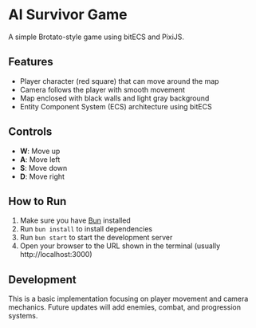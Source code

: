 # AI Survivor Game

A simple Brotato-style game using bitECS and PixiJS.

## Features

- Player character (red square) that can move around the map
- Camera follows the player with smooth movement
- Map enclosed with black walls and light gray background
- Entity Component System (ECS) architecture using bitECS

## Controls

- **W**: Move up
- **A**: Move left
- **S**: Move down
- **D**: Move right

## How to Run

1. Make sure you have [Bun](https://bun.sh/) installed
2. Run `bun install` to install dependencies
3. Run `bun start` to start the development server
4. Open your browser to the URL shown in the terminal (usually http://localhost:3000)

## Development

This is a basic implementation focusing on player movement and camera mechanics. Future updates will add enemies, combat, and progression systems.
